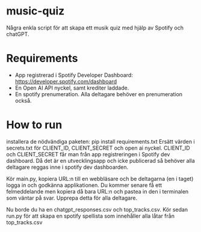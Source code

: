 # music-quiz
Några enkla script för att skapa ett musik quiz med hjälp av Spotify och chatGPT.

# Requirements
- App registrerad i Spotify Developer Dashboard: https://developer.spotify.com/dashboard
- En Open AI API nyckel, samt krediter laddade.
- En spotify prenumeration. Alla deltagare behöver en prenumeration också.

# How to run
installera de nödvändiga paketen: pip install requirements.txt
Ersätt värden i secrets.txt för CLIENT_ID, CLIENT_SECRET och open ai nyckel. CLIENT_ID och CLIENT_SECRET får man från app registreringen i Spotify dev dashboard.
Då det är en utvecklingsapp och icke publicerad så behöver alla deltagare reggas inne i spotify dev dashboarden.

Kör main.py, kopiera URL:n till en webbläsare och be deltagarna (en i taget) logga in och godkänna applikationen. Du kommer senare få ett felmeddelande men kopiera då bara URL:n och pastea in den i terminalen som väntar på svar.
Upprepa detta för alla deltagare.

Nu borde du ha en chatgpt_responses.csv och top_tracks.csv.
Kör sedan run.py för att skapa en spotify spellista som innehåller alla låtar från top_tracks.csv

